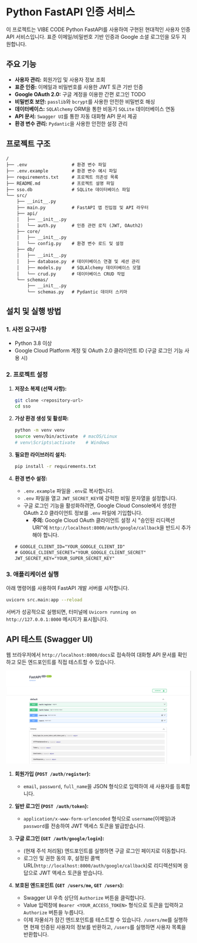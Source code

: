 # Python FastAPI 인증 서비스

이 프로젝트는 VIBE CODE Python FastAPI를 사용하여 구현된 현대적인 사용자 인증 API 서비스입니다. 표준 이메일/비밀번호 기반 인증과 Google 소셜 로그인을 모두 지원합니다.

## 주요 기능

*   **사용자 관리:** 회원가입 및 사용자 정보 조회
*   **표준 인증:** 이메일과 비밀번호를 사용한 JWT 토큰 기반 인증
*   **Google OAuth 2.0:** 구글 계정을 이용한 간편 로그인 TODO
*   **비밀번호 보안:** `passlib`와 `bcrypt`를 사용한 안전한 비밀번호 해싱
*   **데이터베이스:** `SQLAlchemy` ORM을 통한 비동기 `SQLite` 데이터베이스 연동
*   **API 문서:** `Swagger UI`를 통한 자동 대화형 API 문서 제공
*   **환경 변수 관리:** `Pydantic`을 사용한 안전한 설정 관리

## 프로젝트 구조

```
/
├── .env                 # 환경 변수 파일
├── .env.example         # 환경 변수 예시 파일
├── requirements.txt     # 프로젝트 의존성 목록
├── README.md            # 프로젝트 설명 파일
├── sso.db               # SQLite 데이터베이스 파일
└── src/
    ├── __init__.py
    ├── main.py          # FastAPI 앱 진입점 및 API 라우터
    ├── api/
    │   ├── __init__.py
    │   └── auth.py      # 인증 관련 로직 (JWT, OAuth2)
    ├── core/
    │   ├── __init__.py
    │   └── config.py    # 환경 변수 로드 및 설정
    ├── db/
    │   ├── __init__.py
    │   ├── database.py  # 데이터베이스 연결 및 세션 관리
    │   ├── models.py    # SQLAlchemy 데이터베이스 모델
    │   └── crud.py      # 데이터베이스 CRUD 작업
    └── schemas/
        ├── __init__.py
        └── schemas.py   # Pydantic 데이터 스키마
```

## 설치 및 실행 방법

### 1. 사전 요구사항

*   Python 3.8 이상
*   Google Cloud Platform 계정 및 OAuth 2.0 클라이언트 ID (구글 로그인 기능 사용 시)

### 2. 프로젝트 설정

1.  **저장소 복제 (선택 사항):**
    ```bash
    git clone <repository-url>
    cd sso
    ```

2.  **가상 환경 생성 및 활성화:**
    ```bash
    python -m venv venv
    source venv/bin/activate  # macOS/Linux
    # venv\Scripts\activate    # Windows
    ```

3.  **필요한 라이브러리 설치:**
    ```bash
    pip install -r requirements.txt
    ```

4.  **환경 변수 설정:**
    *   `.env.example` 파일을 `.env`로 복사합니다.
    *   `.env` 파일을 열고 `JWT_SECRET_KEY`에 강력한 비밀 문자열을 설정합니다.
    *   구글 로그인 기능을 활성화하려면, Google Cloud Console에서 생성한 OAuth 2.0 클라이언트 정보를 `.env` 파일에 기입합니다.
        *   **주의:** Google Cloud OAuth 클라이언트 설정 시 "승인된 리디렉션 URI"에 `http://localhost:8000/auth/google/callback`을 반드시 추가해야 합니다.

    ```.env
    # GOOGLE_CLIENT_ID="YOUR_GOOGLE_CLIENT_ID"
    # GOOGLE_CLIENT_SECRET="YOUR_GOOGLE_CLIENT_SECRET"
    JWT_SECRET_KEY="YOUR_SUPER_SECRET_KEY"
    ```

### 3. 애플리케이션 실행

아래 명령어를 사용하여 FastAPI 개발 서버를 시작합니다.

```bash
uvicorn src.main:app --reload
```

서버가 성공적으로 실행되면, 터미널에 `Uvicorn running on http://127.0.0.1:8000` 메시지가 표시됩니다.

## API 테스트 (Swagger UI)

웹 브라우저에서 `http://localhost:8000/docs`로 접속하여 대화형 API 문서를 확인하고 모든 엔드포인트를 직접 테스트할 수 있습니다.

![Swagger UI Screenshot](screenshot.png)

1.  **회원가입 (`POST /auth/register`):**
    *   `email`, `password`, `full_name`을 JSON 형식으로 입력하여 새 사용자를 등록합니다.

2.  **일반 로그인 (`POST /auth/token`):**
    *   `application/x-www-form-urlencoded` 형식으로 `username`(이메일)과 `password`를 전송하여 JWT 액세스 토큰을 발급받습니다.

3.  **구글 로그인 (`GET /auth/google/login`):**
    *   (현재 주석 처리됨) 엔드포인트를 실행하면 구글 로그인 페이지로 이동합니다.
    *   로그인 및 권한 동의 후, 설정된 콜백 URL(`http://localhost:8000/auth/google/callback`)로 리디렉션되며 응답으로 JWT 액세스 토큰을 받습니다.

4.  **보호된 엔드포인트 (`GET /users/me`, `GET /users`):**
    *   Swagger UI 우측 상단의 `Authorize` 버튼을 클릭합니다.
    *   Value 입력창에 `Bearer <YOUR_ACCESS_TOKEN>` 형식으로 토큰을 입력하고 `Authorize` 버튼을 누릅니다.
    *   이제 자물쇠가 잠긴 엔드포인트를 테스트할 수 있습니다. `/users/me`를 실행하면 현재 인증된 사용자의 정보를 반환하고, `/users`를 실행하면 사용자 목록을 반환합니다.